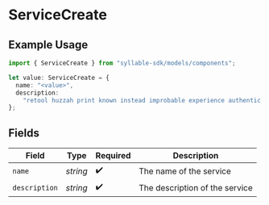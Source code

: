 # ServiceCreate

## Example Usage

```typescript
import { ServiceCreate } from "syllable-sdk/models/components";

let value: ServiceCreate = {
  name: "<value>",
  description:
    "retool huzzah print known instead improbable experience authentic onset flustered",
};
```

## Fields

| Field                          | Type                           | Required                       | Description                    |
| ------------------------------ | ------------------------------ | ------------------------------ | ------------------------------ |
| `name`                         | *string*                       | :heavy_check_mark:             | The name of the service        |
| `description`                  | *string*                       | :heavy_check_mark:             | The description of the service |